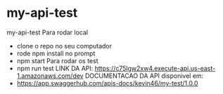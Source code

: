 # my-api-test
my-api-test
Para rodar local 
- clone o repo no seu computador
- rode npm install no prompt
- npm start 
Para rodar os test 
- npm run test
LINK DA API: https://c75lgw2xw4.execute-api.us-east-1.amazonaws.com/dev
DOCUMENTACAO DA API disponivel em:
- https://app.swaggerhub.com/apis-docs/kevin46/my-test/1.0.0
